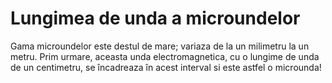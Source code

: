 # Lungimea de unda a microundelor

Gama microundelor este destul de mare; variaza de la un milimetru la un metru.
Prim urmare, aceasta unda electromagnetica, cu o lungime de unda de un
centimetru, se încadreaza în acest interval si este astfel o microunda!
